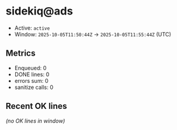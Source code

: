 # sidekiq@ads

- Active: `active`
- Window: `2025-10-05T11:50:44Z` → `2025-10-05T11:55:44Z` (UTC)

## Metrics
- Enqueued: 0
- DONE lines: 0
- errors sum: 0
- sanitize calls: 0

## Recent OK lines
_(no OK lines in window)_
